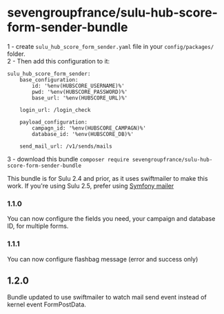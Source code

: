 # sevengroupfrance/sulu-hub-score-form-sender-bundle

1 - create `sulu_hub_score_form_sender.yaml` file in your `config/packages/` folder.\
2 - Then add this configuration to it:
```
sulu_hub_score_form_sender:
    base_configuration:
        id: '%env(HUBSCORE_USERNAME)%'
        pwd: '%env(HUBSCORE_PASSWORD)%'
        base_url: '%env(HUBSCORE_URL)%'

    login_url: /login_check

    payload_configuration:
        campagn_id: '%env(HUBSCORE_CAMPAGN)%'
        database_id: '%env(HUBSCORE_DB)%'

    send_mail_url: /v1/sends/mails
```
3 - download this bundle `composer require sevengroupfrance/sulu-hub-score-form-sender-bundle`

This bundle is for Sulu 2.4 and prior, as it uses swiftmailer to make this work.
If you're using Sulu 2.5, prefer using [Symfony mailer](https://symfony.com/doc/current/mailer.html)

### 1.1.0
You can now configure the fields you need, your campaign and database ID, for multiple forms.

### 1.1.1
You can now configure flashbag message (error and success only)

## 1.2.0
Bundle updated to use swiftmailer to watch mail send event instead of kernel event FormPostData.

